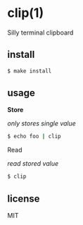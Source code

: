clip(1)
=======

Silly terminal clipboard

## install

```sh
$ make install
```

## usage

**Store**

*only stores single value*

```sh
$ echo foo | clip
```

Read

*read stored value*

```sh
$ clip
```

## license

MIT
